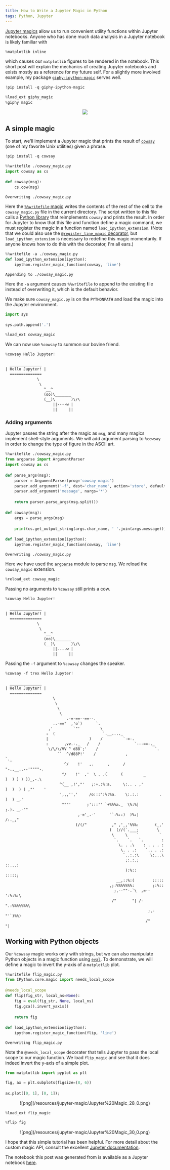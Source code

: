 ```yaml
---
title: How to Write a Jupyter Magic in Python
tags: Python, Jupyter
---
```


[Jupyter magics](https://ipython.readthedocs.io/en/stable/interactive/magics.html) allow us to run convenient utility functions within Jupyter notebooks. Anyone who has done much data analysis in a Jupyter notebook is likely familiar with


```python
%matplotlib inline
```

which causes our `matplotlib` figures to be rendered in the notebook.  This short post will explain the mechanics of creating Jupyter notebooks and exists mostly as a reference for my future self.  For a slightly more involved example, my package [`giphy-ipython-magic`](https://github.com/AustinRochford/giphy-ipython-magic) serves well.


```python
!pip install -q giphy-ipython-magic
```


```python
%load_ext giphy_magic
%giphy magic
```




<center><img src="https://media3.giphy.com/media/YV4MD2hR4SJttvxPiE/giphy.gif"/></center>



## A simple magic

To start, we'll implement a Jupyter magic that prints the result of [`cowsay`](https://en.wikipedia.org/wiki/Cowsay) (one of my favorite Unix utilities) given a phrase.


```python
!pip install -q cowsay
```


```python
%%writefile ./cowsay_magic.py
import cowsay as cs

def cowsay(msg):
    cs.cow(msg)
```

    Overwriting ./cowsay_magic.py


Here the [`%%writefile` magic](https://ipython.readthedocs.io/en/stable/interactive/magics.html#cellmagic-writefile) writes the contents of the rest of the cell to the `cowsay_magic.py` file in the current directory.  The script written to this file calls a [Python library](https://github.com/VaasuDevanS/cowsay-python) that reimplements `cowsay` and prints the result.  In order for Jupyter to know that this file and function define a magic command, we must register the magic in a function named `load_ipython_extension`.  (Note that we could also use the [`@register_line_magic` decorator](http://localhost:8888/notebooks/jupyter_magic/Jupyter%20Magic.ipynb), but `load_ipython_extension` is necessary to redefine this magic momentarily.  If anyone knows how to do this with the decorator, I'm all ears.)


```python
%%writefile -a ./cowsay_magic.py
def load_ipython_extension(ipython):
    ipython.register_magic_function(cowsay, 'line')
```

    Appending to ./cowsay_magic.py


Here the `-a` argument causes `%%writefile` to append to the existing file instead of overwriting it, which is the default behavior.

We make sure `cowsay_magic.py` is on the `PYTHONPATH` and load the magic into the Jupyter environment.


```python
import sys

sys.path.append('.')
```


```python
%load_ext cowsay_magic
```

We can now use `%cowsay` to summon our bovine friend.


```python
%cowsay Hello Jupyter!
```

      ______________
    | Hello Jupyter! |
      ==============
                  \
                   \
                     ^__^
                     (oo)\_______
                     (__)\       )\/\
                         ||----w |
                         ||     ||


### Adding arguments

Jupyter passes the string after the magic as `msg`, and many magics implement shell-style arguments.  We will add argument parsing to `%cowsay` in order to change the type of figure in the ASCII art.


```python
%%writefile ./cowsay_magic.py
from argparse import ArgumentParser
import cowsay as cs

def parse_args(msg):
    parser = ArgumentParser(prog='cowsay magic')
    parser.add_argument('-f', dest='char_name', action='store', default='cow')
    parser.add_argument('message', nargs='*')
    
    return parser.parse_args(msg.split())

def cowsay(msg):
    args = parse_args(msg)
    
    print(cs.get_output_string(args.char_name, ' '.join(args.message)))
    
def load_ipython_extension(ipython):
    ipython.register_magic_function(cowsay, 'line')
```

    Overwriting ./cowsay_magic.py


Here we have used the [`argparse`](https://docs.python.org/3/library/argparse.html) module to parse `msg`.  We reload the `cowsay_magic` extension.


```python
%reload_ext cowsay_magic
```

Passing no arguments to `%cowsay` still prints a cow.


```python
%cowsay Hello Jupyter!
```

      ______________
    | Hello Jupyter! |
      ==============
                  \
                   \
                     ^__^
                     (oo)\_______
                     (__)\       )\/\
                         ||----w |
                         ||     ||


Passing the `-f` argument to `%cowsay` changes the speaker.


```python
%cowsay -f trex Hello Jupyter!
```

      ______________
    | Hello Jupyter! |
      ==============
                         \
                          \
                           \
                            \
                               .-=-==--==--.
                         ..-=="  ,'o`)      `.
                       ,'         `"'         \
                      :  (                     `.__...._
                      |                  )    /         `-=-.
                      :       ,vv.-._   /    /               `---==-._
                       \/\/\/VV ^ d88`;'    /                         `.
                           ``  ^/d88P!'    /             ,              `._
                              ^/    !'   ,.      ,      /                  "-,,__,,--'""""-.
                             ^/    !'  ,'  \ . .(      (         _           )  ) ) ) ))_,-.\
                            ^(__ ,!',"'   ;:+.:%:a.     \:.. . ,'          )  )  ) ) ,"'    '
                            ',,,'','     /o:::":%:%a.    \:.:.:         .    )  ) _,'
                             """'       ;':::'' `+%%%a._  \%:%|         ;.). _,-""
                                    ,-='_.-'      ``:%::)  )%:|        /:._,"
                                   (/(/"           ," ,'_,'%%%:       (_,'
                                                  (  (//(`.___;        \
                                                   \     \    `         `
                                                    `.    `.   `.        :
                                                      \. . .\    : . . . :
                                                       \. . .:    `.. . .:
                                                        `..:.:\     \:...\
                                                         ;:.:.;      ::...:
                                                         ):%::       :::::;
                                                     __,::%:(        :::::
                                                  ,;:%%%%%%%:        ;:%::
                                                    ;,--""-.`\  ,=--':%:%:\
                                                   /"       "| /-".:%%%%%%%\
                                                                   ;,-"'`)%%)
                                                                  /"      "|


## Working with Python objects

Our `%cowsay` magic works only with strings, but we can also manipulate Python objects in a magic function using [`eval`](https://docs.python.org/3/library/functions.html#eval).  To demonstrate, we will define a magic to invert the y-axis of a `matplotlib` plot.


```python
%%writefile flip_magic.py
from IPython.core.magic import needs_local_scope

@needs_local_scope
def flip(fig_str, local_ns=None):
    fig = eval(fig_str, None, local_ns)
    fig.gca().invert_yaxis()
    
    return fig

def load_ipython_extension(ipython):
    ipython.register_magic_function(flip, 'line')
```

    Overwriting flip_magic.py


Note the `@needs_local_scope` decorater that tells Jupyter to pass the local scope to our magic function.  We load `flip_magic` and see that it does indeed invert the y-axis of a simple plot.


```python
from matplotlib import pyplot as plt
```


```python
fig, ax = plt.subplots(figsize=(8, 6))

ax.plot([0, 1], [0, 1]);
```


<center>![png](/resources/jupyter-magic/Jupyter%20Magic_28_0.png)</center>



```python
%load_ext flip_magic
```


```python
%flip fig
```




<center>![png](/resources/jupyter-magic/Jupyter%20Magic_30_0.png)</center>



I hope that this simple tutorial has been helpful.  For more detail about the custom magic API, consult the excellent [Jupyter documentation](https://ipython.readthedocs.io/en/stable/config/custommagics.html).

The notebook this post was generated from is available as a Jupyter notebook [here](https://nbviewer.jupyter.org/gist/AustinRochford/6c48e60953fad4069ff027c3fcdccc9a).
